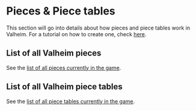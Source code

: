 # Pieces & Piece tables
This section will go into details about how pieces and piece tables work in Valheim. For a tutorial on how to create one, check [here](../../tutorials/data/overview.md).

## List of all Valheim pieces
See the [list of all pieces currently in the game](piece-list.md).

## List of all Valheim piece tables
See the [list of all piece tables currently in the game](piece-table-list.md).
